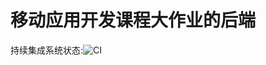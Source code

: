 # 移动应用开发课程大作业的后端

持续集成系统状态:![CI](https://github.com/Yuki0227/android-web/workflows/Java%20CI%20with%20Maven/badge.svg)

